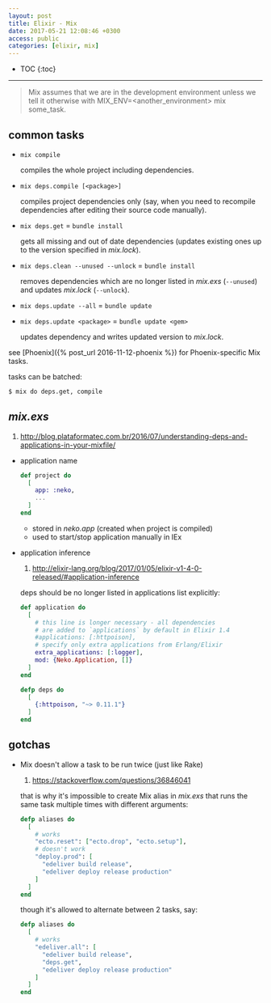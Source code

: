 ```yaml
---
layout: post
title: Elixir - Mix
date: 2017-05-21 12:08:46 +0300
access: public
categories: [elixir, mix]
---
```


<!-- more -->

* TOC
{:toc}
<hr>

> Mix assumes that we are in the development environment unless we tell it
> otherwise with MIX_ENV=<another_environment> mix some_task.

## common tasks

- `mix compile`

  compiles the whole project including dependencies.

- `mix deps.compile [<package>]`

  compiles project dependencies only (say, when you need to
  recompile dependencies after editing their source code manually).

- `mix deps.get` = `bundle install`

  gets all missing and out of date dependencies
  (updates existing ones up to the version specified in _mix.lock_).

- `mix deps.clean --unused --unlock` = `bundle install`

  removes dependencies which are no longer listed in _mix.exs_
  (`--unused`) and updates _mix.lock_ (`--unlock`).

- `mix deps.update --all` = `bundle update`
- `mix deps.update <package>` = `bundle update <gem>`

  updates dependency and writes updated version to _mix.lock_.

see [Phoenix]({% post_url 2016-11-12-phoenix %}) for Phoenix-specific Mix tasks.

tasks can be batched:

```sh
$ mix do deps.get, compile
```

## _mix.exs_

1. <http://blog.plataformatec.com.br/2016/07/understanding-deps-and-applications-in-your-mixfile/>

- application name

  ```elixir
  def project do
    [
      app: :neko,
      ...
    ]
  end
  ```

  - stored in _neko.app_ (created when project is compiled)
  - used to start/stop application manually in IEx

- application inference

  1. <http://elixir-lang.org/blog/2017/01/05/elixir-v1-4-0-released/#application-inference>

  deps should be no longer listed in applications list explicitly:

  ```elixir
  def application do
    [
      # this line is longer necessary - all dependencies
      # are added to `applications` by default in Elixir 1.4
      #applications: [:httpoison],
      # specify only extra applications from Erlang/Elixir
      extra_applications: [:logger],
      mod: {Neko.Application, []}
    ]
  end

  defp deps do
    [
      {:httpoison, "~> 0.11.1"}
    ]
  end
  ```

## gotchas

- Mix doesn't allow a task to be run twice (just like Rake)

  1. <https://stackoverflow.com/questions/36846041>

  that is why it's impossible to create Mix alias in _mix.exs_
  that runs the same task multiple times with different arguments:

  ```elixir
  defp aliases do
    [
      # works
      "ecto.reset": ["ecto.drop", "ecto.setup"],
      # doesn't work
      "deploy.prod": [
        "edeliver build release",
        "edeliver deploy release production"
      ]
    ]
  end
  ```

  though it's allowed to alternate between 2 tasks, say:

  ```elixir
  defp aliases do
    [
      # works
      "edeliver.all": [
        "edeliver build release",
        "deps.get",
        "edeliver deploy release production"
      ]
    ]
  end
  ```
